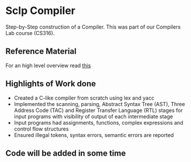 # Sclp Compiler
Step-by-Step construction of a Compiler. This was part of our Compilers Lab course (CS316).

## Reference Material  
For an high level overview read [this](https://www.cse.iitb.ac.in/~uday/sclp-web/)

## Highlights of Work done  
- Created a C-like compiler from scratch using lex and yacc
- Implemented the scanning, parsing, Abstract Syntax Tree (AST), Three Address Code (TAC) and Register Transfer Language (RTL) stages for input programs with visibility of output of each intermediate stage
- Input programs had assignments, functions, complex expressions and control flow structures
- Ensured illegal tokens, syntax errors, semantic errors are reported

## Code will be added in some time
